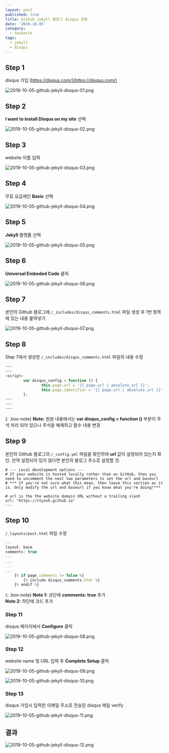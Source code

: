 ```yaml
---
layout: post
published: true
title: Github jekyll 블로그 disqus 연동
date: '2019-10-05'
category:
  - research
tags:
  - jekyll
  - disqus
---
```

## Step 1

disqus 가입 [https://disqus.com/](https://disqus.com/)

![2019-10-05-github-jekyll-disqus-01.png]({{site.baseurl}}/img/attached-post/2019-10-05-github-jekyll-disqus-01.png)


## Step 2

**I want to install Disqus on my site** 선택

![2019-10-05-github-jekyll-disqus-02.png]({{site.baseurl}}/img/attached-post/2019-10-05-github-jekyll-disqus-02.png)


## Step 3

website 이름 입력

![2019-10-05-github-jekyll-disqus-03.png]({{site.baseurl}}/img/attached-post/2019-10-05-github-jekyll-disqus-03.png)


## Step 4

무료 요금제인 **Basic** 선택

![2019-10-05-github-jekyll-disqus-04.png]({{site.baseurl}}/img/attached-post/2019-10-05-github-jekyll-disqus-04.png)


## Step 5

**Jekyll** 플랫폼 선택

![2019-10-05-github-jekyll-disqus-05.png]({{site.baseurl}}/img/attached-post/2019-10-05-github-jekyll-disqus-05.png)


## Step 6

**Universal Embeded Code** 클릭

![2019-10-05-github-jekyll-disqus-06.png]({{site.baseurl}}/img/attached-post/2019-10-05-github-jekyll-disqus-06.png)


## Step 7

본인의 Github 블로그에 `/_includes/disqus_comments.html` 파일 생성 후 1번 항목에 있는 내용 붙여넣기

![2019-10-05-github-jekyll-disqus-07.png]({{site.baseurl}}/img/attached-post/2019-10-05-github-jekyll-disqus-07.png)


## Step 8

Step 7에서 생성한 `/_includes/disqus_comments.html` 파일의 내용 수정
```javascript
~~~
~~~
<script>
        var disqus_config = function () {
                this.page.url = '{{ page.url | absolute_url }}';
      	        this.page.identifier = '{{ page.url | absolute_url }}';
        };    
~~~
~~~
~~~
```

{: .box-note}
**Note:** 원본 내용에서는 **var disqus_config = function ()** 부분이 주석 처리 되어 있으나 주석을 해제하고 함수 내용 변경


## Step 9

본인의 Github 블로그의 `/_config.yml` 파일을 확인하여 **url** 값이 설정되어 있는지 확인. 
만약 설정되어 있지 않다면 본인의 블로그 주소로 설정할 것.

```
# --- Local development options ---
# If your website is hosted locally rather than on GitHub, then you need to uncomment the next two parameters to set the url and baseurl
# *** If you're not sure what this mean, then leave this section as it is. Only modify the url and baseurl if you know what you're doing!***

# url is the the website domain URL without a trailing slash
url: "https://stynxh.github.io"
---
```


## Step 10

`/_layouts/post.html` 파일 수정

```javascript
---
layout: base
comments: true
---
...
...
...
    {% if page.comments != false %}
	    {% include disqus_comments.html %}
    {% endif %}  
```

{: .box-note}
**Note 1:** 상단에 **comments: true** 추가  
**Note 2:** 하단에 코드 추가


### Step 11

disqus 페이지에서 **Configure** 클릭

![2019-10-05-github-jekyll-disqus-08.png]({{site.baseurl}}/img/attached-post/2019-10-05-github-jekyll-disqus-08.png)


### Step 12

website name 및 URL 입력 후 **Complete Setup** 클릭

![2019-10-05-github-jekyll-disqus-09.png]({{site.baseurl}}/img/attached-post/2019-10-05-github-jekyll-disqus-09.png)

![2019-10-05-github-jekyll-disqus-10.png]({{site.baseurl}}/img/attached-post/2019-10-05-github-jekyll-disqus-10.png)


### Step 13

disqus 가입시 입력한 이메일 주소로 전송된 disqus 메일 verify

![2019-10-05-github-jekyll-disqus-11.png]({{site.baseurl}}/img/attached-post/2019-10-05-github-jekyll-disqus-11.png)


## 결과

![2019-10-05-github-jekyll-disqus-12.png]({{site.baseurl}}/img/attached-post/2019-10-05-github-jekyll-disqus-12.png)
